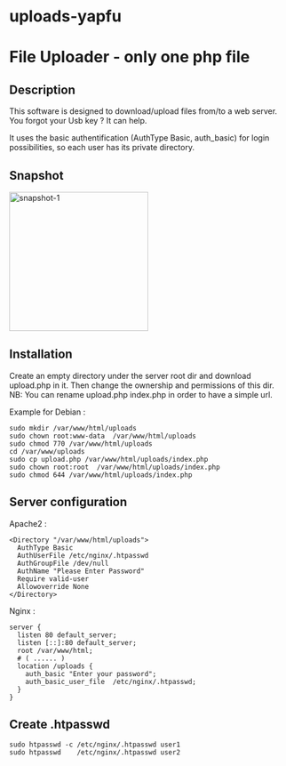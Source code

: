 # uploads-yapfu

<h1>File Uploader - only one php file</h1>

<h2>Description</h2>

This software is designed to download/upload files from/to a web server.
You forgot your Usb key ? It can help.

It uses the basic authentification (AuthType Basic, auth_basic) for login possibilities, so each user has its private directory.

<h2>Snapshot</h2>

<img width="250" alt="snapshot-1" src="https://user-images.githubusercontent.com/94007934/177738728-a917c1c7-e285-412d-920f-9fdfb85d9ff5.png">

<h2>Installation</h2>

Create an empty directory under the server root dir and download upload.php in it.
Then change the ownership and permissions of this dir.
NB: You can rename upload.php index.php in order to have a simple url.

Example for Debian :
```
sudo mkdir /var/www/html/uploads
sudo chown root:www-data  /var/www/html/uploads
sudo chmod 770 /var/www/html/uploads
cd /var/www/uploads
sudo cp upload.php /var/www/html/uploads/index.php
sudo chown root:root  /var/www/html/uploads/index.php
sudo chmod 644 /var/www/html/uploads/index.php
```

<h2>Server configuration</h2>

Apache2 :

```
<Directory "/var/www/html/uploads">
  AuthType Basic
  AuthUserFile /etc/nginx/.htpasswd
  AuthGroupFile /dev/null
  AuthName "Please Enter Password"
  Require valid-user
  Allowoverride None
</Directory>
```

Nginx :

```
server {
  listen 80 default_server;
  listen [::]:80 default_server;
  root /var/www/html;
  # ( ...... )
  location /uploads {
    auth_basic "Enter your password";
    auth_basic_user_file  /etc/nginx/.htpasswd;
  }
}
```

<h2>Create .htpasswd</h2>

```
sudo htpasswd -c /etc/nginx/.htpasswd user1
sudo htpasswd    /etc/nginx/.htpasswd user2
```
